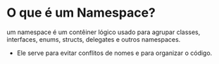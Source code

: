 # O que é um Namespace?

um namespace é um contêiner lógico usado para agrupar classes, interfaces, enums, structs, delegates e outros namespaces.

- Ele serve para evitar conflitos de nomes e para organizar o código.